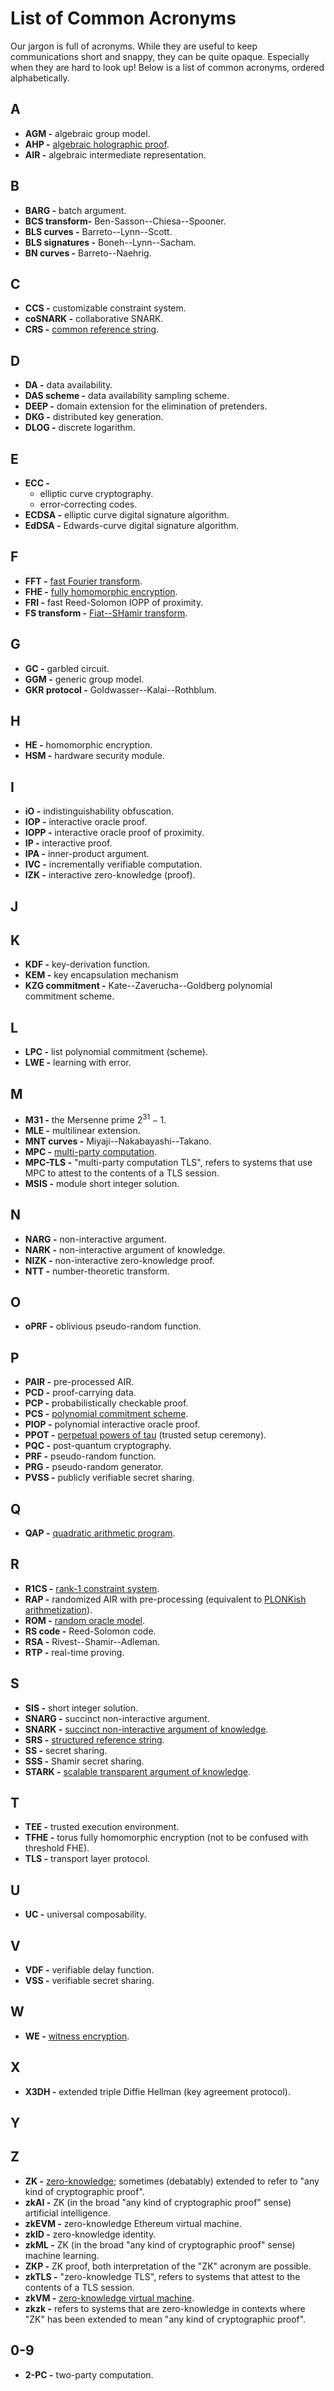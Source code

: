 # List of Common Acronyms

Our jargon is full of acronyms.
While they are useful to keep communications short and snappy, they can be quite opaque.
Especially when they are hard to look up! 
Below is a list of common acronyms, ordered alphabetically.

## A
- **AGM -** algebraic group model.
- **AHP -** [algebraic holographic proof](./definitions/algebraic_holographic_proof.md).
- **AIR -** algebraic intermediate representation.

## B
- **BARG -** batch argument.
- **BCS transform-** Ben-Sasson--Chiesa--Spooner.
- **BLS curves -** Barreto--Lynn--Scott.
- **BLS signatures -** Boneh--Lynn--Sacham.
- **BN curves -** Barreto--Naehrig.

## C
- **CCS -** customizable constraint system.
- **coSNARK -** collaborative SNARK.
- **CRS -** [common reference string](./definitions/common_reference_string.md).

## D
- **DA -** data availability.
- **DAS scheme -** data availability sampling scheme.
- **DEEP -** domain extension for the elimination of pretenders. 
- **DKG -** distributed key generation.
- **DLOG -** discrete logarithm.

## E
- **ECC -**
    - elliptic curve cryptography.
    - error-correcting codes.
- **ECDSA -** elliptic curve digital signature algorithm.
- **EdDSA -** Edwards-curve digital signature algorithm.

## F
- **FFT -** [fast Fourier transform](./definitions/fast_fourier_transform.md).
- **FHE -** [fully homomorphic encryption](./definitions/fhe.md).
- **FRI -** fast Reed-Solomon IOPP of proximity.
- **FS transform -** [Fiat--SHamir transform](./definitions/fiat_shamir.md).

## G
- **GC -** garbled circuit.
- **GGM -** generic group model.
- **GKR protocol -** Goldwasser--Kalai--Rothblum.

## H
- **HE -** homomorphic encryption.
- **HSM -** hardware security module.

## I
- **iO -** indistinguishability obfuscation.
- **IOP -** interactive oracle proof. 
- **IOPP -** interactive oracle proof of proximity.
- **IP -** interactive proof.
- **IPA -** inner-product argument.
- **IVC -** incrementally verifiable computation.
- **IZK -** interactive zero-knowledge (proof).

## J

## K
- **KDF -** key-derivation function.
- **KEM -** key encapsulation mechanism
- **KZG commitment -** Kate--Zaverucha--Goldberg polynomial commitment scheme.

## L
- **LPC -** list polynomial commitment (scheme).
- **LWE -** learning with error.

## M
- **M31 -** the Mersenne prime $2^{31} - 1$.
- **MLE -** multilinear extension.
- **MNT curves -** Miyaji--Nakabayashi--Takano.
- **MPC -** [multi-party computation](./definitions/mpc.md).
- **MPC-TLS -** "multi-party computation TLS", refers to systems that use MPC to attest to the contents of a TLS session.
- **MSIS -** module short integer solution.

## N
- **NARG -** non-interactive argument.
- **NARK -** non-interactive argument of knowledge.
- **NIZK -** non-interactive zero-knowledge proof.
- **NTT -** number-theoretic transform.

## O
- **oPRF -** oblivious pseudo-random function.

## P 
- **PAIR -** pre-processed AIR. 
- **PCD -** proof-carrying data.
- **PCP -** probabilistically checkable proof. 
- **PCS -** [polynomial commitment scheme](./definitions/polynomial_commitment.md). 
- **PIOP -** polynomial interactive oracle proof. 
- **PPOT -** [perpetual powers of tau](https://pse.dev/fr/projects/powers-of-tau) (trusted setup ceremony).
- **PQC -** post-quantum cryptography.
- **PRF -** pseudo-random function.
- **PRG -** pseudo-random generator. 
- **PVSS -** publicly verifiable secret sharing.

## Q
- **QAP -** [quadratic arithmetic program](./definitions/quadratic_arithmetic_program.md).

## R
- **R1CS -** [rank-1 constraint system](./definitions/r1cs.md).
- **RAP -** randomized AIR with pre-processing (equivalent to [PLONKish arithmetization](./definitions/plonkish_arithmetization.md)).
- **ROM -** [random oracle model](./definitions/random_oracle.md).
- **RS code -** Reed-Solomon code. 
- **RSA -** Rivest--Shamir--Adleman.
- **RTP -** real-time proving.

## S
- **SIS -** short integer solution.
- **SNARG -** succinct non-interactive argument.
- **SNARK -** [succinct non-interactive argument of knowledge](./definitions/snark.md).
- **SRS -** [structured reference string](./definitions/structured_reference_string.md).
- **SS -** secret sharing.
- **SSS -** Shamir secret sharing.
- **STARK -** [scalable transparent argument of knowledge](./definitions/stark.md). 

## T
- **TEE -** trusted execution environment.
- **TFHE -** torus fully homomorphic encryption (not to be confused with threshold FHE).
- **TLS -** transport layer protocol.


## U
- **UC -** universal composability.

## V
- **VDF -** verifiable delay function. 
- **VSS -** verifiable secret sharing.

## W
- **WE -** [witness encryption](./definitions/witness_encryption.md).

## X
- **X3DH -** extended triple Diffie Hellman (key agreement protocol).

## Y

## Z
- **ZK -** [zero-knowledge](./definitions/zero_knowledge_proof.md); sometimes (debatably) extended to refer to "any kind of cryptographic proof".
- **zkAI -** ZK (in the broad "any kind of cryptographic proof" sense) artificial intelligence. 
- **zkEVM -** zero-knowledge Ethereum virtual machine.
- **zkID -** zero-knowledge identity.
- **zkML -** ZK (in the broad "any kind of cryptographic proof" sense) machine learning. 
- **ZKP -** ZK proof, both interpretation of the "ZK" acronym are possible.
- **zkTLS -** "zero-knowledge TLS", refers to systems that attest to the contents of a TLS session. 
- **zkVM -** [zero-knowledge virtual machine](./definitions/zkvm.md). 
- **zkzk -** refers to systems that are zero-knowledge in contexts where "ZK" has been extended to mean "any kind of cryptographic proof".

## 0-9
- **2-PC -** two-party computation.